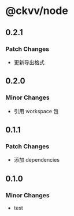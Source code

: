 # @ckvv/node

## 0.2.1

### Patch Changes

- 更新导出格式

## 0.2.0

### Minor Changes

- 引用 workspace 包

## 0.1.1

### Patch Changes

- 添加 dependencies

## 0.1.0

### Minor Changes

- test
